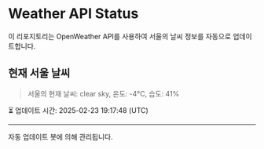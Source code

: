 
# Weather API Status

이 리포지토리는 OpenWeather API를 사용하여 서울의 날씨 정보를 자동으로 업데이트합니다.

## 현재 서울 날씨
> 서울의 현재 날씨: clear sky, 온도: -4°C, 습도: 41%

⏳ 업데이트 시간: 2025-02-23 19:17:48 (UTC)

---
자동 업데이트 봇에 의해 관리됩니다.

